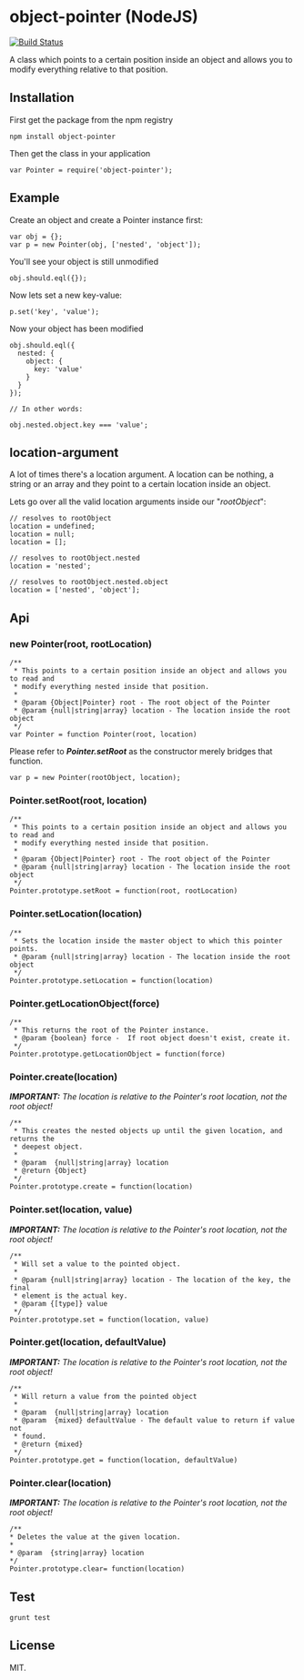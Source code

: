 # object-pointer (NodeJS)

[![Build Status](https://travis-ci.org/boljen/object-pointer.svg)](https://travis-ci.org/boljen/object-pointer)

A class which points to a certain position inside an object and allows you to
modify everything relative to that position.

## Installation

First get the package from the npm registry

    npm install object-pointer

Then get the class in your application

    var Pointer = require('object-pointer');

## Example

Create an object and create a Pointer instance first:

    var obj = {};
    var p = new Pointer(obj, ['nested', 'object']);

You'll see your object is still unmodified

    obj.should.eql({});

Now lets set a new key-value:

    p.set('key', 'value');

Now your object has been modified

    obj.should.eql({
      nested: {
        object: {
          key: 'value'
        }
      }
    });

    // In other words:

    obj.nested.object.key === 'value';


## location-argument

A lot of times there's a location argument. A location can be nothing, a string or an
array and they point to a certain location inside an object.

Lets go over all the valid location arguments inside our "*rootObject*":

    // resolves to rootObject
    location = undefined;
    location = null;
    location = [];

    // resolves to rootObject.nested
    location = 'nested';

    // resolves to rootObject.nested.object
    location = ['nested', 'object'];

## Api

### new Pointer(root, rootLocation)
    /**
     * This points to a certain position inside an object and allows you to read and
     * modify everything nested inside that position.
     *
     * @param {Object|Pointer} root - The root object of the Pointer
     * @param {null|string|array} location - The location inside the root object
     */
    var Pointer = function Pointer(root, location)
Please refer to ***Pointer.setRoot*** as the constructor merely bridges that
function.

    var p = new Pointer(rootObject, location);

### Pointer.setRoot(root, location)

    /**
     * This points to a certain position inside an object and allows you to read and
     * modify everything nested inside that position.
     *
     * @param {Object|Pointer} root - The root object of the Pointer
     * @param {null|string|array} location - The location inside the root object
     */
    Pointer.prototype.setRoot = function(root, rootLocation)

### Pointer.setLocation(location)

    /**
     * Sets the location inside the master object to which this pointer points.
     * @param {null|string|array} location - The location inside the root object
     */
    Pointer.prototype.setLocation = function(location)

### Pointer.getLocationObject(force)

    /**
     * This returns the root of the Pointer instance.
     * @param {boolean} force -  If root object doesn't exist, create it.
     */
    Pointer.prototype.getLocationObject = function(force)

### Pointer.create(location)

***IMPORTANT:*** *The location is relative to the Pointer's root location, not the
 root object!*

    /**
     * This creates the nested objects up until the given location, and returns the
     * deepest object.
     *
     * @param  {null|string|array} location
     * @return {Object}
     */
    Pointer.prototype.create = function(location)

### Pointer.set(location, value)

***IMPORTANT:*** *The location is relative to the Pointer's root location, not the
 root object!*

    /**
     * Will set a value to the pointed object.
     *
     * @param {null|string|array} location - The location of the key, the final
     * element is the actual key.
     * @param {[type]} value
     */
    Pointer.prototype.set = function(location, value)

### Pointer.get(location, defaultValue)

***IMPORTANT:*** *The location is relative to the Pointer's root location, not the
 root object!*

    /**
     * Will return a value from the pointed object
     *
     * @param  {null|string|array} location
     * @param  {mixed} defaultValue - The default value to return if value not
     * found.
     * @return {mixed}
     */
    Pointer.prototype.get = function(location, defaultValue)


### Pointer.clear(location)

***IMPORTANT:*** *The location is relative to the Pointer's root location, not the
 root object!*

    /**
    * Deletes the value at the given location.
    *
    * @param  {string|array} location
    */
    Pointer.prototype.clear= function(location)

## Test

    grunt test

## License

MIT.
